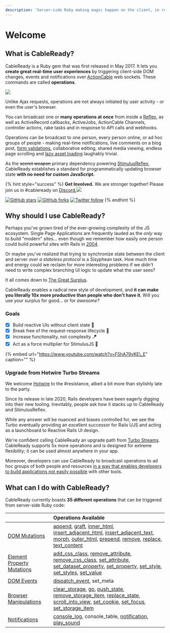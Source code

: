 ```yaml
---
description: 'Server-side Ruby making magic happen on the client, in real-time'
---
```


# Welcome

## What is CableReady?

CableReady is a Ruby gem that was first released in May 2017. It lets you **create great real-time user experiences** by triggering client-side DOM changes, events and notifications over [ActionCable](https://guides.rubyonrails.org/action_cable_overview.html) web sockets. These commands are called **operations**.

![](.gitbook/assets/fantasia.gif)

Unlike Ajax requests, operations are not always initiated by user activity - or even the user's browser.

You can broadcast one or **many operations at once** from inside a [Reflex](https://docs.stimulusreflex.com/morph-modes#activejob-example), as well as ActiveRecord callbacks, ActiveJobs, ActionCable Channels, controller actions, rake tasks and in response to API calls and webhooks.

Operations can be broadcast to one person, every person online, or ad hoc groups of people - making real-time notifications, live comments on a blog post, [form validations](https://optimism.leastbad.com/), collaborative editing, shared media viewing, endless page scrolling and [lazy asset loading](https://github.com/julianrubisch/futurism) laughably trivial.

As the ~~secret weapon~~ primary dependency powering [StimulusReflex](https://docs.stimulusreflex.com/), CableReady establishes a standard for programmatically updating browser state **with no need for custom JavaScript.**

{% hint style="success" %}
**Get Involved.** We are stronger together! Please join us in \#cableready on [Discord.![](https://img.shields.io/discord/629472241427415060)](https://discord.gg/stimulus-reflex)

[![GitHub stars](https://img.shields.io/github/stars/hopsoft/cable_ready?style=social)](https://github.com/hopsoft/cable_ready) [![GitHub forks](https://img.shields.io/github/forks/hopsoft/cable_ready?style=social)](https://github.com/hopsoft/cable_ready) [![Twitter follow](https://img.shields.io/twitter/follow/hopsoft?style=social)](https://twitter.com/hopsoft)
{% endhint %}

## Why should I use CableReady?

Perhaps you've grown tired of the ever-growing complexity of the JS ecosystem. Single Page Applications are frequently lauded as the _only_ way to build "modern" sites... even though we remember how easily one person could build powerful sites with Rails in [2004](https://www.youtube.com/watch?v=SWEts0rlezA&t=214s).

Or maybe you've realized that trying to synchronize state between the client and server _over a stateless protocol_ is a Sisyphean task. How much time and energy could we reclaim for more interesting problems if we didn't need to write complex branching UI logic to update what the user sees?

It all comes down to [The Great Surplus](https://youtu.be/4PVViBjukAE?t=1079).

CableReady enables a radical new style of development, and **it can make you literally 10x more productive than people who don't have it**. Will you use your surplus for good... or for _awesome?_

### Goals

* [x] Build reactive UIs without client state 🥏
* [x] Break free of the request-response lifecycle 🤹
* [x] Increase functionality, not complexity 🪁
* [x] Act as a force multiplier for StimulusJS 🔨

{% embed url="https://www.youtube.com/watch?v=F5hA79vKE\_E" caption="" %}

### Upgrade from Hotwire Turbo Streams

We welcome [Hotwire](https://hotwire.dev) to the \#resistance, albeit a bit more than stylishly late to the party.

Since its release in late 2020, Rails developers have been eagerly digging into their new tooling. Inevitably, people ask how it stacks up to CableReady and StimulusReflex. 

While any answer will be nuanced and biases controlled for, we see the Turbo eventually providing an excellent successor for Rails UJS and acting as a launchboard to Reactive Rails UI design.

We're confident calling CableReady an upgrade path from [Turbo Streams](https://turbo.hotwire.dev/handbook/streams). CableReady supports 5x more operations and is designed for extreme flexibility; it can be used almost anywhere in your app.

Moreover, developers can use CableReady to broadcast operations to ad hoc groups of both people and resources [in a way that enables developers to build applications not easily possible](broadcasting-to-resources.md#fewer-promises-more-consciousness-expanding-code-samples-plz) with other tools.

## What can I do with CableReady?

CableReady currently boasts **35 different operations** that can be triggered from server-side Ruby code:

|  | Operations Available |
| :--- | :--- |
| [DOM Mutations](reference/operations/dom-mutations.md) | [append](reference/operations/dom-mutations.md#append), [graft](reference/operations/dom-mutations.md#graft), [inner\_html](reference/operations/dom-mutations.md#inner_html), [insert\_adjacent\_html](reference/operations/dom-mutations.md#insert_adjacent_html), [insert\_adjacent\_text](reference/operations/dom-mutations.md#insert_adjacent_text), [morph](reference/operations/dom-mutations.md#morph), [outer\_html](reference/operations/dom-mutations.md#outer_html), [prepend](reference/operations/dom-mutations.md#prepend), [remove](reference/operations/dom-mutations.md#remove), [replace](reference/operations/dom-mutations.md#replace), [text\_content](reference/operations/dom-mutations.md#text_content) |
| [Element Property Mutations](reference/operations/element-mutations.md) | [add\_css\_class](reference/operations/element-mutations.md#add_css_class), [remove\_attribute](reference/operations/element-mutations.md#remove_attribute), [remove\_css\_class](reference/operations/element-mutations.md#remove_css_class), [set\_attribute](reference/operations/element-mutations.md#set_attribute), [set\_dataset\_property](reference/operations/element-mutations.md#set_dataset_property), [set\_property](reference/operations/element-mutations.md#set_property), [set\_style](reference/operations/element-mutations.md#set_style), [set\_styles](reference/operations/element-mutations.md#set_styles), [set\_value](reference/operations/element-mutations.md#set_value) |
| [DOM Events](reference/operations/event-dispatch.md) | [dispatch\_event](reference/operations/event-dispatch.md#dispatch_event), set\_meta |
| [Browser Manipulations](reference/operations/browser-manipulations.md) | [clear\_storage](reference/operations/browser-manipulations.md#clear_storage), [go](reference/operations/browser-manipulations.md#go), [push\_state](reference/operations/browser-manipulations.md#push_state), [remove\_storage\_item](reference/operations/browser-manipulations.md#remove_storage_item), [replace\_state](reference/operations/browser-manipulations.md#replace_state), [scroll\_into\_view](reference/operations/browser-manipulations.md#scroll_into_view), [set\_cookie](reference/operations/browser-manipulations.md#set_cookie), [set\_focus](reference/operations/browser-manipulations.md#set_focus), [set\_storage\_item](reference/operations/browser-manipulations.md#set_storage_item) |
| [Notifications](reference/operations/notifications.md) | [console\_log](reference/operations/notifications.md#console_log), console\_table, [notification](reference/operations/notifications.md#notification), [play\_sound](reference/operations/notifications.md#play_sound) |

